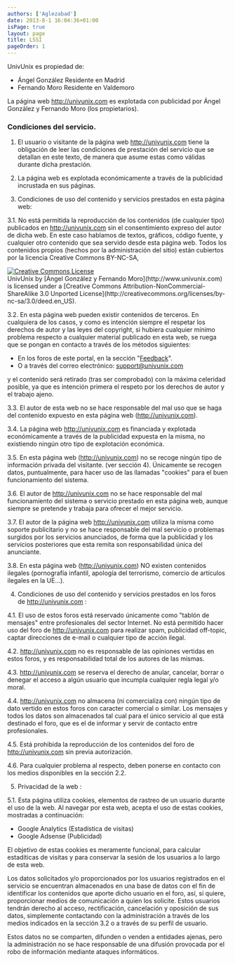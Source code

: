 ```yaml
---
authors: ['Aglezabad']
date: 2013-8-1 16:04:36+01:00
isPage: true
layout: page
title: LSSI
pageOrder: 1
---
```


UnivUnix es propiedad de:

* Ángel González Residente en Madrid
* Fernando Moro Residente en Valdemoro

La página web http://univunix.com es explotada con publicidad por Ángel González y Fernando Moro (los propietarios).

### Condiciones del servicio.

1. El usuario o visitante de la página web http://univunix.com tiene la obligación de leer las condiciones de prestación
 del servicio que se detallan en este texto, de manera que asume estas como válidas durante dicha prestación.

2. La página web es explotada económicamente a través de la publicidad incrustada en sus páginas.

3. Condiciones de uso del contenido y servicios prestados en esta página web:

  3.1. No está permitida la reproducción de los contenidos (de cualquier tipo) publicados en http://univunix.com
   sin el consentimiento expreso del autor de dicha web. En este caso hablamos de textos, gráficos, código fuente,
   y cualquier otro contenido que sea servido desde esta página web.
   Todos los contenidos propios (hechos por la administración del sitio) están cubiertos por la licencia
   Creative Commons BY-NC-SA,

   <a href="http://creativecommons.org/licenses/by-nc-sa/3.0/deed.en_US">
   <img class="img-responsive lazy" alt="Creative Commons License" src="/img/placeholder.gif" data-original="http://i.creativecommons.org/l/by-nc-sa/3.0/88x31.png" style="margin: 0 auto; display: block">
   </a>
   UnivUnix by [Ángel González y Fernando Moro](http://www.univunix.com) is licensed under a 
   [Creative Commons Attribution-NonCommercial-ShareAlike 3.0 Unported License](http://creativecommons.org/licenses/by-nc-sa/3.0/deed.en_US).

  3.2. En esta página web pueden existir contenidos de terceros. En cualquiera de los casos,
   y como es intención siempre el respetar los derechos de autor y las leyes del copyright,
   si hubiera cualquier mínimo problema respecto a cualquier material publicado en esta web,
   se ruega que se pongan en contacto a través de los métodos siguientes:

  * En los foros de este portal, en la sección "[Feedback](http://www.univunix.com/forum/viewforum.php?f=5)".
  * O a través del correo electrónico: [support@univunix.com](mailto://support@univunix.com)

   y el contenido será retirado (tras ser comprobado) con la máxima celeridad posible,
   ya que es intención primera el respeto por los derechos de autor y el trabajo ajeno.

  3.3. El autor de esta web no se hace responsable del mal uso que se haga del contenido
   expuesto en esta página web (http://univunix.com).

  3.4. La página web http://univunix.com es financiada y explotada económicamente a través
   de la publicidad expuesta en la misma, no existiendo ningún otro tipo de explotación económica.

  3.5. En esta página web (http://univunix.com) no se recoge ningún tipo de información privada
   del visitante. (ver sección 4). Únicamente se recogen datos, puntualmente, para hacer uso de
   las llamadas "cookies" para el buen funcionamiento del sistema.

  3.6. El autor de http://univunix.com no se hace responsable del mal funcionamiento del sistema
   o servicio prestado en esta página web, aunque siempre se pretende y trabaja para ofrecer el mejor servicio.

  3.7. El autor de la página web http://univunix.com utiliza la misma como soporte publicitario
   y no se hace responsable del mal servicio o problemas surgidos por los servicios anunciados,
   de forma que la publicidad y los servicios posteriores que esta remita son responsabilidad única del anunciante.

  3.8. En esta página web (http://univunix.com) NO existen contenidos ilegales (pornografía infantil,
   apología del terrorismo, comercio de artículos ilegales en la UE...).

4. Condiciones de uso del contenido y servicios prestados en los foros de http://univunix.com :

  4.1. El uso de estos foros está reservado únicamente como "tablón de mensajes" entre profesionales
   del sector Internet. No está permitido hacer uso del foro de http://univunix.com para realizar spam,
   publicidad off-topic, captar direcciones de e-mail o cualquier tipo de acción ilegal.

  4.2. http://univunix.com no es responsable de las opiniones vertidas en estos foros, y es responsabilidad
   total de los autores de las mismas.

  4.3. http://univunix.com se reserva el derecho de anular, cancelar, borrar o denegar el acceso a algún usuario
   que incumpla cualquier regla legal y/o moral.

  4.4. http://univunix.com no almacena (ni comercializa con) ningún tipo de dato vertido en estos foros
   con caracter comercial o similar. Los mensajes y todos los datos son almacenados tal cual para el
 único servicio al que está destinado el foro, que es el de informar y servir de contacto entre profesionales.

  4.5. Está prohibida la reproducción de los contenidos del foro de http://univunix.com sin previa autorización.

  4.6. Para cualquier problema al respecto, deben ponerse en contacto con los medios disponibles en la sección 2.2.

5. Privacidad de la web :

  5.1. Esta página utiliza cookies, elementos de rastreo de un usuario durante el uso de la web.
   Al navegar por esta web, acepta el uso de estas cookies, mostradas a continuación:

  * Google Analytics (Estadística de visitas)
  * Google Adsense (Publicidad)

  El objetivo de estas cookies es meramente funcional, para calcular estadíticas de visitas y
   para conservar la sesión de los usuarios a lo largo de esta web.

  Los datos solicitados y/o proporcionados por los usuarios registrados en el servicio se encuentran almacenados
   en una base de datos con el fin de identificar los contenidos que aporte dicho usuario en el foro, así,
   si quiere, proporcionar medios de comunicación a quien los solicite.
   Estos usuarios tendrán derecho al acceso, rectificación, cancelación y oposición de sus datos,
   simplemente contactando con la administración a través de los medios indicados en la sección 3.2
   o a través de su perfil de usuario.

  Estos datos no se comparten, difunden o venden a entidades ajenas,
   pero la administración no se hace responsable de una difusión provocada por el robo de información
   mediante ataques informáticos.
